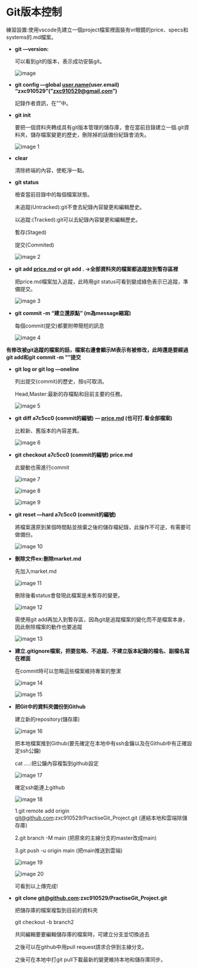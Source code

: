 # Git版本控制

練習設置:使用vscode先建立一個project檔案裡面裝有vr眼鏡的price、specs和systems的.md檔案。

- **git —version:**
    
    可以看到git的版本，表示成功安裝git。
    
    ![image](https://github.com/user-attachments/assets/42617296-c4b2-4556-ba33-6e8065cc48d0)
    
- **git config —global [user.name](http://user.name)(user.email) “zxc910529”(”zxc910529@gmail.com”)**
    
    記錄作者資訊，在””中。
    
- **git init**
    
    要把一個資料夾轉成具有git版本管理的儲存庫，會在當前目錄建立一個.git資料夾，儲存檔案變更的歷史，刪除掉的話備份紀錄會消失。
    
  ![image 1](https://github.com/user-attachments/assets/b91e4e86-2b46-4fbb-bf9c-541d523ad2d8)

- **clear**
    
    清除終端的內容，使乾淨一點。
    
- **git status**
    
    檢查當前目錄中的每個檔案狀態。
    
    未追蹤(Untracked):git不會去紀錄內容變更和編輯歷史。
    
    以追蹤:(Tracked):git可以去紀錄內容變更和編輯歷史。
    
    暫存(Staged)
    
    提交(Commited)
    
    ![image 2](https://github.com/user-attachments/assets/99eb91f9-59bd-4eca-8abf-295399c08a8b)
    
- **git add [price.md](http://price.md)     or git add .  →全部資料夾的檔案都追蹤放到暫存區裡**
    
    把price.md檔案加入追蹤，此時用git status可看到變成綠色表示已追蹤，準備提交。
    
    ![image 3](https://github.com/user-attachments/assets/395c8aea-668c-4320-82f3-a64e2bdf151c)
    
- **git commit -m “建立還原點”   (m為message縮寫)**
    
    每個commit(提交)都要附帶簡短的訊息
    
    ![image 4](https://github.com/user-attachments/assets/c9ce5b38-e113-49f3-bf88-731c132274aa)

**有修改被git追蹤的檔案的話，檔案右邊會顯示M表示有被修改，此時還是要經過git add和git commit -m "”提交**

- **git log  or  git log —oneline**
    
    列出提交(commit)的歷史，按q可取消。
    
    Head,Master:最新的存檔點和目前主要的任務。
    
    ![image 5](https://github.com/user-attachments/assets/e2f4a901-f097-4203-b05a-5085c2d5df94)
    
- **git diff a7c5cc0 (commit的編號) — [price.md](http://price.md) (也可打.看全部檔案)**
    
    比較新、舊版本的內容差異。
    
   ![image 6](https://github.com/user-attachments/assets/6b573023-5b4f-43e2-b59f-5a2ab7b1e1f1)

- **git checkout a7c5cc0 (commit的編號) price.md**
    
    此變動也需進行commit
    
  ![image 7](https://github.com/user-attachments/assets/12a4df53-89f7-4d24-b386-32e489fcdd08)
  
  ![image 8](https://github.com/user-attachments/assets/47ca70ea-1ec7-402e-a467-413621f6f2e7)

  ![image 9](https://github.com/user-attachments/assets/fc850eae-6910-4af9-8f83-30410566a79e)

- **git reset —hard a7c5cc0 (commit的編號)**
    
    將檔案還原到某個時間點並捨棄之後的儲存檔紀錄，此操作不可逆，有需要可做備份。
    
    ![image 10](https://github.com/user-attachments/assets/d0a5b478-06ea-4edc-8789-8a38c309d814)
    
- **刪除文件ex:刪除market.md**
    
    先加入market.md
    
    ![image 11](https://github.com/user-attachments/assets/bac3d916-0bcb-4b9f-ba2d-0273f52192e9)

    刪除後看status會發現此檔案是未暫存的變更。
    
    ![image 12](https://github.com/user-attachments/assets/99404d2d-d23a-495d-8d4e-e7dc0fe19d88)
    
    需使用git add再加入到暫存區，因為git是追蹤檔案的變化而不是檔案本身，因此刪除檔案的動作也要追蹤
    
    ![image 13](https://github.com/user-attachments/assets/49b836cf-3a1f-4ae1-857e-049c01da5575)
    
- **建立.gitignore檔案，把要忽略、不追蹤、不建立版本紀錄的檔名、副檔名寫在裡面**
    
    在commit時可以忽略這些檔案維持專案的整潔
    
    ![image 14](https://github.com/user-attachments/assets/c36efdc7-8495-49d7-a95b-2735e682fc07)

    ![image 15](https://github.com/user-attachments/assets/bc731472-6c23-4170-8e01-4407df4c7ed9)
    
- **把Git中的資料夾備份到Github**
    
    建立新的repository(儲存庫)
    
    ![image 16](https://github.com/user-attachments/assets/5c7ba62c-5773-4cf5-9605-2f66408874be)
    
    把本地檔案推到Github(要先確定在本地中有ssh金鑰以及在Github中有正確設定ssh公鑰)
    
    cat ….:把公鑰內容複製到github設定
    
    ![image 17](https://github.com/user-attachments/assets/c56a1c51-54d7-465b-8290-4f14d65355d3)

    確定ssh能連上github
    
    ![image 18](https://github.com/user-attachments/assets/2f50b1a8-50c0-4ac0-b9c6-d756abaec9fb)

    1.git remote add origin [git@github.com](mailto:git@github.com):zxc910529/PractiseGit_Project.git   (連結本地和雲端除儲存庫)
    
    2.git branch -M main   (把原來的主線分支的master改成main)
    
    3.git push -u origin main  (把main推送到雲端)
    
    ![image 19](https://github.com/user-attachments/assets/f78ce251-0f58-49f1-a742-1c5f83499334)

    ![image 20](https://github.com/user-attachments/assets/1db13480-2f1d-4eae-bbd7-b04074ade2b2)

    可看到以上傳完成!
    
- **git clone [git@github.com](mailto:git@github.com):zxc910529/PractiseGit_Project.git**
    
    把儲存庫的檔案複製到目前的資料夾
    
    git checkout -b  branch2
    
    共同編輯要要編輯儲存庫的檔案時，可建立分支並切換過去
    
    之後可以在github中用pull request請求合併到主線分支。
    
    之後可在本地中打git pull下載最新的變更維持本地和儲存庫同步。
